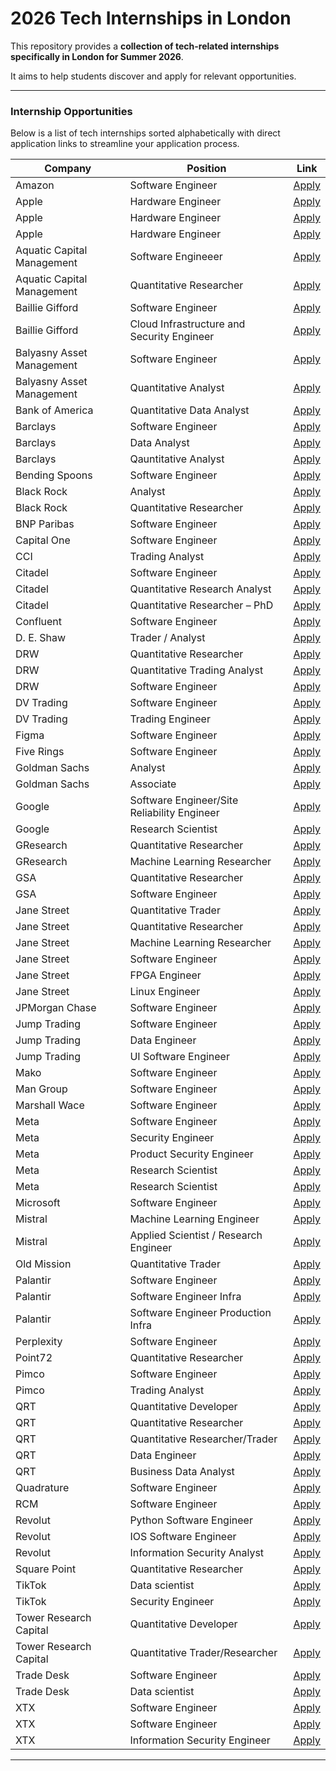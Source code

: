 # 2026 Tech Internships in London

This repository provides a **collection of tech-related internships specifically in London for Summer 2026**.

It aims to help students discover and apply for relevant opportunities.

---

### Internship Opportunities

Below is a list of tech internships sorted alphabetically with direct application links to streamline your application process.

| Company | Position | Link |
| -------- | -------- | -------- |                                                                                                                                             
| Amazon | Software Engineer | [Apply](https://www.amazon.jobs/en/jobs/3083028/engineering-intern) |
| Apple | Hardware Engineer | [Apply](https://jobs.apple.com/en-gb/details/200617616-2114/gpu-internships-platform-architecture) |
| Apple | Hardware Engineer | [Apply](https://jobs.apple.com/en-gb/details/200616901-2114/gpu-internships-design-verification-and-emulation-driver-live) |
| Apple | Hardware Engineer | [Apply](https://jobs.apple.com/en-gb/details/200616899-2114/gpu-internships-rtl-design-rtl-power-optimisation-physical-design) |
| Aquatic Capital Management | Software Engineeer| [Apply](https://www.linkedin.com/jobs/search/?currentJobId=4290849842) |
| Aquatic Capital Management | Quantitative Researcher| [Apply](https://www.linkedin.com/jobs/search/?currentJobId=4221408447) |
| Baillie Gifford  | Software Engineer | [Apply](https://www.bailliegifford.com/en/uk/individual-investors/careers/early-careers/internships/software-engineering-and-innovation/) |
| Baillie Gifford | Cloud Infrastructure and Security Engineer | [Apply](https://www.bailliegifford.com/en/uk/individual-investors/careers/early-careers/internships/cloud-infrastructure-and-security/) |
| Balyasny Asset Management | Software Engineer | [Apply](https://bambusdev.my.site.com/s/details?jobReq=Software-Engineering--Summer-Internship-_REQ7175) |
| Balyasny Asset Management | Quantitative Analyst | [Apply](https://bambusdev.my.site.com/s/details?jobReq=Quantitative-Analyst---Macro---Commodities-Investment-Teams--Summer-Internship-_REQ7185) |
| Bank of America | Quantitative Data Analyst | [Apply](https://careers.bankofamerica.com/en-us/students/job-detail/13242/global-quantitative-data-analytics-summer-2026-analyst-london-london-united-kingdom) |
| Barclays | Software Engineer | [Apply](https://search.jobs.barclays/internships-technology) |
| Barclays | Data Analyst | [Apply](https://search.jobs.barclays/internships-data-analytics) |
| Barclays | Qauntitative Analyst | [Apply](https://search.jobs.barclays/internships-quantitative-analytics) |
| Bending Spoons | Software Engineer | [Apply](https://jobs.bendingspoons.com/positions/6890dba49d850bc8ab9a94f9?utm_source=bendingspoons&utm_medium=website&utm_campaign=careers&utm_content=prefooter_CTA&jobCategory=AI+%26+Engineering&contractType=internship) |
| Black Rock | Analyst | [Apply](https://blackrock.tal.net/vx/lang-en-GB/mobile-0/brand-3/user-1735377/xf-f76b69d9c998/candidate/so/pm/1/pl/1/opp/9617-2026-Summer-Internship-Programme-EMEA/en-GB) |
| Black Rock | Quantitative Researcher | [Apply](https://blackrock.tal.net/vx/lang-en-GB/mobile-0/brand-3/user-1735377/xf-f76b69d9c998/candidate/so/pm/1/pl/1/opp/9610-2026-Quantitative-Masters-Internship-Programme-London/en-GB) |
| BNP Paribas | Software Engineer | [Apply](https://group.bnpparibas/en/careers/job-offer/london-2026-summer-internship-technology) |
| Capital One | Software Engineer | [Apply](https://jobs.capitalone.co.uk/earlycareers) |
| CCI | Trading Analyst | [Apply](https://osv-cci.wd1.myworkdayjobs.com/en-US/CCICareers/job/Commodities-Trading-Summer-Analyst-Internship-Programme--Summer-2026-_R1099) |
| Citadel | Software Engineer | [Apply](https://www.citadel.com/careers/details/software-engineer-intern-europe/) |
| Citadel | Quantitative Research Analyst | [Apply](https://www.citadel.com/careers/details/quantitative-research-analyst-intern-bs-ms-europe/) |
| Citadel | Quantitative Researcher – PhD | [Apply](https://www.citadel.com/careers/details/quantitative-researcher-phd-intern-europe/) |
| Confluent | Software Engineer | [Apply](https://jobs.ashbyhq.com/confluent/095d92fe-7534-4f49-a846-b63ca229731b) |
| D. E. Shaw | Trader / Analyst | [Apply](https://www.deshaw.com/careers/trader-analyst-intern-london-summer-2026-5465)
| DRW | Quantitative Researcher | [Apply](https://www.drw.com/work-at-drw/listings/quantitative-research-intern-3172071) |
| DRW | Quantitative Trading Analyst | [Apply](https://www.drw.com/work-at-drw/listings/quantitative-trading-analyst-intern-3151889) |
| DRW | Software Engineer | [Apply](https://www.drw.com/work-at-drw/listings/software-developer-intern-3172074) |
| DV Trading | Software Engineer | [Apply](https://job-boards.greenhouse.io/dvtrading/jobs/4592920005) |
| DV Trading | Trading Engineer | [Apply](https://job-boards.greenhouse.io/dvtrading/jobs/4592911005) |
| Figma | Software Engineer | [Apply](https://job-boards.greenhouse.io/figma/jobs/5621177004?gh_jid=5621177004) |
| Five Rings | Software Engineer | [Apply](https://job-boards.greenhouse.io/fiveringsllc/jobs/4817027008) |
| Goldman Sachs	| Analyst | [Apply](https://higher.gs.com/roles/152815)
| Goldman Sachs	| Associate | [Apply](https://higher.gs.com/roles/152817)
| Google | Software Engineer/Site Reliability Engineer | [Apply](https://www.google.com/about/careers/applications/jobs/results/93991924192420550-software-engineering-site-reliability-engineering-bsms-intern-2026) |
| Google | Research Scientist | [Apply](https://www.google.com/about/careers/applications/jobs/results/132462425956852422-research-scientist-phd-intern-2026)
| GResearch | Quantitative Researcher | [Apply](https://www.gresearch.com/vacancies/internship-in-quantitative-research/) |
| GResearch | Machine Learning Researcher | [Apply](https://www.gresearch.com/vacancies/machine-learning-research-internship/) |
| GSA | Quantitative Researcher | [Apply](https://boards.greenhouse.io/embed/job_app?for=gsacapital&token=8016006002) |
| GSA | Software Engineer | [Apply](https://boards.greenhouse.io/embed/job_app?for=gsacapital&token=8016008002) |
| Jane Street | Quantitative Trader | [Apply](https://www.janestreet.com/join-jane-street/position/8008382002/) |
| Jane Street | Quantitative Researcher | [Apply](https://www.janestreet.com/join-jane-street/position/8017833002/) |
| Jane Street | Machine Learning Researcher | [Apply](https://www.janestreet.com/join-jane-street/position/8061093002/) |
| Jane Street | Software Engineer | [Apply](https://www.janestreet.com/join-jane-street/position/7961782002/) |
| Jane Street | FPGA Engineer | [Apply](https://www.janestreet.com/join-jane-street/position/8062422002/) |
| Jane Street | Linux Engineer | [Apply](https://www.janestreet.com/join-jane-street/position/8062886002/) |
| JPMorgan Chase | Software Engineer | [Apply](https://jpmc.fa.oraclecloud.com/hcmUI/CandidateExperience/en/sites/CX_1001/job/210651162?keyword=2026&location=LONDON%2C+United+Kingdom&locationId=300000057005324&locationLevel=state&mode=location) |
| Jump Trading | Software Engineer | [Apply](https://www.jumptrading.com/careers/6946008/?gh_jid=6946008) |
| Jump Trading | Data Engineer | [Apply](https://www.jumptrading.com/careers/7124377/?gh_jid=7124377) |
| Jump Trading | UI Software Engineer | [Apply](https://www.jumptrading.com/careers/6959808/?gh_jid=6959808) |
| Mako | Software Engineer | [Apply](https://www.mako.com/opportunities/job-listing?gh_jid=7845961002) |
| Man Group | Software Engineer | [Apply](https://www.man.com/graduate-programmes#:~:text=Technology%20Summer%20Internship) |
| Marshall Wace | Software Engineer | [Apply](https://job-boards.greenhouse.io/mwinternshipprogram) |
| Meta | Software Engineer | [Apply](https://www.metacareers.com/jobs/1177716950861965) |
| Meta | Security Engineer | [Apply](https://www.metacareers.com/jobs/770613715578381) |
| Meta | Product Security Engineer | [Apply](https://www.metacareers.com/jobs/1286018266665816) |
| Meta | Research Scientist | [Apply](https://www.metacareers.com/jobs/812059127829101)
| Meta | Research Scientist | [Apply](https://www.metacareers.com/jobs/642942325544662)
| Microsoft | Software Engineer | [Apply](https://jobs.careers.microsoft.com/global/en/job/1871538/Software-Engineer-Internship-Opportunities) |
| Mistral | Machine Learning Engineer | [Apply](https://jobs.lever.co/mistral/881941e1-2741-48e2-8767-12866965fac5) |
| Mistral | Applied Scientist / Research Engineer | [Apply](https://jobs.lever.co/mistral/426ef8c0-eb26-4004-a690-f33c62b445a7) |
| Old Mission | Quantitative Trader | [Apply](https://www.oldmissioncapital.com/careers/?gh_jid=6602928003) |
| Palantir | Software Engineer | [Apply](https://jobs.lever.co/palantir/76a60923-bb49-40f5-b061-7c7eb1299602) |
| Palantir | Software Engineer Infra | [Apply](https://jobs.lever.co/palantir/fd3603a9-7016-45c6-9c8d-04c9279ab85e) |
| Palantir | Software Engineer Production Infra | [Apply](https://jobs.lever.co/palantir/bc5c4098-07d5-49ed-a398-a27e6191aa30) |
| Perplexity | Software Engineer | [Apply](https://job-boards.greenhouse.io/perplexityai/jobs/4735785007)
| Point72 | Quantitative Researcher | [Apply](https://careers.point72.com/CSJobDetail?jobName=quantitative-researcher-intern&jobCode=CSS-0012598&location=London%20/) |
| Pimco | Software Engineer | [Apply](https://pimco.wd1.myworkdayjobs.com/en-US/pimco-careers/details/XMLNAME-2026-Summer-Intern---Technology-Analyst--Software-Engineering_R105661?locationCountry=29247e57dbaf46fb855b224e03170bc7&locations=c3a960b7b21f10016312adea6fcd0000&jobFamilyGroup=b27adc21fb841001104e883f4e350000) |
| Pimco | Trading Analyst | [Apply](https://pimco.wd1.myworkdayjobs.com/en-US/pimco-careers/details/XMLNAME-2026-Summer-Internship---Trading-Analyst--London_R105647?locationCountry=29247e57dbaf46fb855b224e03170bc7&locations=c3a960b7b21f10016312adea6fcd0000&jobFamilyGroup=b27adc21fb841001104e883f4e350000) |
| QRT | Quantitative Developer | [Apply](https://www.qube-rt.com/careers/job?gh_jid=8119009002) |
| QRT | Quantitative Researcher | [Apply](https://www.qube-rt.com/careers/job?gh_jid=8000746002) |
| QRT | Quantitative Researcher/Trader | [Apply](https://www.qube-rt.com/careers/job?gh_jid=8052341002) |
| QRT | Data Engineer | [Apply](https://www.qube-rt.com/careers/job?gh_jid=8078338002) |
| QRT | Business Data Analyst | [Apply](https://www.qube-rt.com/careers/job?gh_jid=8106023002) |
| Quadrature | Software Engineer | [Apply](https://job-boards.greenhouse.io/quadraturecapital/jobs/3088156) |
| RCM | Software Engineer | [Apply](https://trkr.app/vacancy/register-your-interest-2026-rcm-internship-opportunities/) |
| Revolut | Python Software Engineer | [Apply](https://www.revolut.com/careers/position/rev-celerator-internship-programme-2026-python-software-engineer-efcda77a-7b75-4400-a5f2-85eb4def7389/) |                                                                     | Revolut | Android Software Engineer | [Apply](https://www.revolut.com/careers/position/rev-celerator-internship-programme-2026-android-software-engineer-a0414b36-ccd7-4db0-ad19-f0cb5a7a348a/) |                                                                    | Revolut | Frontend Software Engineer | [Apply](https://www.revolut.com/careers/position/rev-celerator-internship-programme-2026-software-engineer-frontend-dd43eb5a-053f-4769-9e7c-c7255712f038/) |                                                                   | Revolut | Java Software Engineer | [Apply](https://www.revolut.com/careers/position/rev-celerator-internship-programme-2026-java-software-engineer-344620ad-45c0-4a19-b221-5adb0f82afde/) |
| Revolut | IOS Software Engineer | [Apply](https://www.revolut.com/careers/position/rev-celerator-internship-programme-2026-i-os-software-engineer-de295462-8301-468f-97c5-0e24d62a8a62/) |
| Revolut | Information Security Analyst | [Apply](https://www.revolut.com/careers/position/rev-celerator-internship-programme-2026-information-security-analyst-9216a7d6-0476-4c34-a798-4326d263eb32/) |
| Square Point | Quantitative Researcher | [Apply](https://www.squarepoint-capital.com/open-opportunities?id=243853)
| TikTok | Data scientist | [Apply](https://lifeattiktok.com/search/7535469099951147272) |
| TikTok | Security Engineer | [Apply](https://lifeattiktok.com/search/7503858502650939666) |
| Tower Research Capital | Quantitative Developer | [Apply](https://tower-research.com/open-positions/?gh_jid=7210139) |  
| Tower Research Capital | Quantitative Trader/Researcher | [Apply](https://tower-research.com/open-positions/?gh_jid=7210138) |
| Trade Desk | Software Engineer | [Apply](https://careers.thetradedesk.com/jobs/4784540007/2026-london-software-engineering-internship) |
| Trade Desk | Data scientist | [Apply](https://careers.thetradedesk.com/jobs/4793185007/2026-london-data-science-internship) |
| XTX | Software Engineer | [Apply](https://www.xtxmarkets.com/job/?role=Software-Engineering-Intern-%28Data-Platform%29-Summer-2026&id=6927688003)
| XTX | Software Engineer | [Apply](https://www.xtxmarkets.com/job/?role=Core-Software-Engineering-Intern-Summer-2026&id=6927305003)
| XTX | Information Security Engineer | [Apply](https://www.xtxmarkets.com/job/?role=Information-Security-Intern-Summer-2026&id=6927789003)

---

